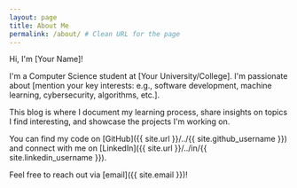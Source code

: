 ```yaml
---
layout: page
title: About Me
permalink: /about/ # Clean URL for the page
---
```


Hi, I'm [Your Name]!

I'm a Computer Science student at [Your University/College]. I'm passionate about [mention your key interests: e.g., software development, machine learning, cybersecurity, algorithms, etc.].

This blog is where I document my learning process, share insights on topics I find interesting, and showcase the projects I'm working on.

You can find my code on [GitHub]({{ site.url }}/../{{ site.github_username }}) and connect with me on [LinkedIn]({{ site.url }}/../in/{{ site.linkedin_username }}).

Feel free to reach out via [email]({{ site.email }})!
